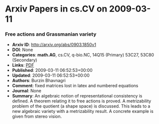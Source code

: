 # Arxiv Papers in cs.CV on 2009-03-11
### Free actions and Grassmanian variety
- **Arxiv ID**: http://arxiv.org/abs/0903.1850v1
- **DOI**: None
- **Categories**: **math.AG**, cs.CV, q-bio.NC, 14Q15 (Primary) 53C27, 53C80 (Secondary)
- **Links**: [PDF](http://arxiv.org/pdf/0903.1850v1)
- **Published**: 2009-03-11 06:52:53+00:00
- **Updated**: 2009-03-11 06:52:53+00:00
- **Authors**: Burzin Bhavnagri
- **Comment**: fixed matrices lost in latex and numbered equations
- **Journal**: None
- **Summary**: An algebraic notion of representational consistency is defined. A theorem relating it to free actions is proved. A metrizability problem of the quotient (a shape space) is discussed. This leads to a new algebraic variety with a metrizability result. A concrete example is given from stereo vision.



